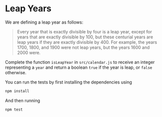 # Leap Years

We are defining a leap year as follows:

> Every year that is exactly divisible by four is a leap year, except for years that are exactly
> divisible by 100, but these centurial years are leap years if they are exactly divisible by 400.
> For example, the years 1700, 1800, and 1900 were not leap years, but the years 1600 and 2000 were.

Complete the function `isLeapYear` in `src/calendar.js` to receive an integer representing a `year` and return a boolean `true`
if the year is leap, or `false` otherwise.

You can run the tests by first installing the dependencies using

```bash
npm install
```

And then running

```bash
npm test
```
